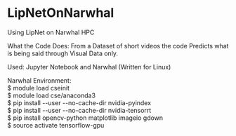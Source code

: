 # LipNetOnNarwhal
Using LipNet on Narwhal  HPC

What the Code Does: 
From a Dataset of short videos the code Predicts what is being said through Visual Data only.

Used: Jupyter Notebook and Narwhal (Written for Linux)

Narwhal Environment:
<br> $ module load cseinit
<br> $ module load cse/anaconda3
<br> $ pip install --user --no-cache-dir nvidia-pyindex
<br> $ pip install --user --no-cache-dir nvidia-tensorrt
<br> $ pip install opencv-python matplotlib imageio gdown
<br> $ source activate tensorflow-gpu
